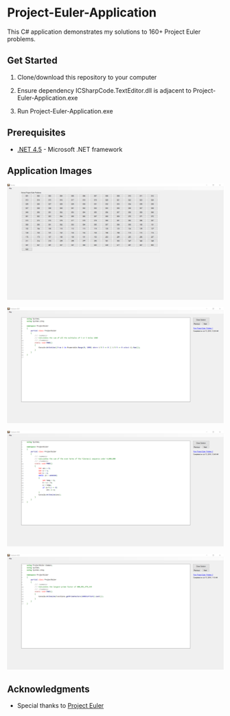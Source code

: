 # Project-Euler-Application

This C# application demonstrates my solutions to 160+ Project Euler problems.

## Get Started

1. Clone/download this repository to your computer

2. Ensure dependency ICSharpCode.TextEditor.dll is adjacent to Project-Euler-Application.exe

3. Run Project-Euler-Application.exe

## Prerequisites

* [.NET 4.5](https://www.microsoft.com/en-us/download/details.aspx?id=30653) - Microsoft .NET framework

## Application Images

![Project Euler Application](https://github.com/ROXER94/Project-Euler-Application/blob/master/images/Project%20Euler%20Application.png?raw=true)

![Problem 001](https://github.com/ROXER94/Project-Euler-Application/blob/master/images/Problem%20001.png?raw=true)

![Problem 002](https://github.com/ROXER94/Project-Euler-Application/blob/master/images/Problem%20002.png?raw=true)

![Problem 003](https://github.com/ROXER94/Project-Euler-Application/blob/master/images/Problem%20003.png?raw=true)

## Acknowledgments

* Special thanks to [Project Euler](https://projecteuler.net)